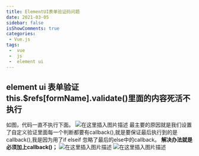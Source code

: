 ```yaml
---
title: ElementUI表单验证码问题
date: 2021-03-05
sidebar: false
isShowComments: true
categories:
 - Vue.js
tags:
 -  vue 
 -  js
 -  element ui
---
```

## element ui 表单验证 this.$refs[formName].validate()里面的内容死活不执行
如图，代码一直不执行下面。
![在这里插入图片描述](https://img-blog.csdnimg.cn/20201228212119491.png?x-oss-process=image/watermark,type_ZmFuZ3poZW5naGVpdGk,shadow_10,text_aHR0cHM6Ly9ibG9nLmNzZG4ubmV0L3FxXzQzNDkwMzcy,size_16,color_FFFFFF,t_70)
最主要的原因就是我们设置了自定义验证里面每一个判断都要有callback(),就是要保证最后执行到的是callback(),我是因为用了if elseif 忽略了最后的else中的callback。
**解决办法就是必须加上callback()；**
![在这里插入图片描述](https://img-blog.csdnimg.cn/20201228212212803.png?x-oss-process=image/watermark,type_ZmFuZ3poZW5naGVpdGk,shadow_10,text_aHR0cHM6Ly9ibG9nLmNzZG4ubmV0L3FxXzQzNDkwMzcy,size_16,color_FFFFFF,t_70)
![在这里插入图片描述](https://img-blog.csdnimg.cn/20201228212410733.png?x-oss-process=image/watermark,type_ZmFuZ3poZW5naGVpdGk,shadow_10,text_aHR0cHM6Ly9ibG9nLmNzZG4ubmV0L3FxXzQzNDkwMzcy,size_16,color_FFFFFF,t_70)
